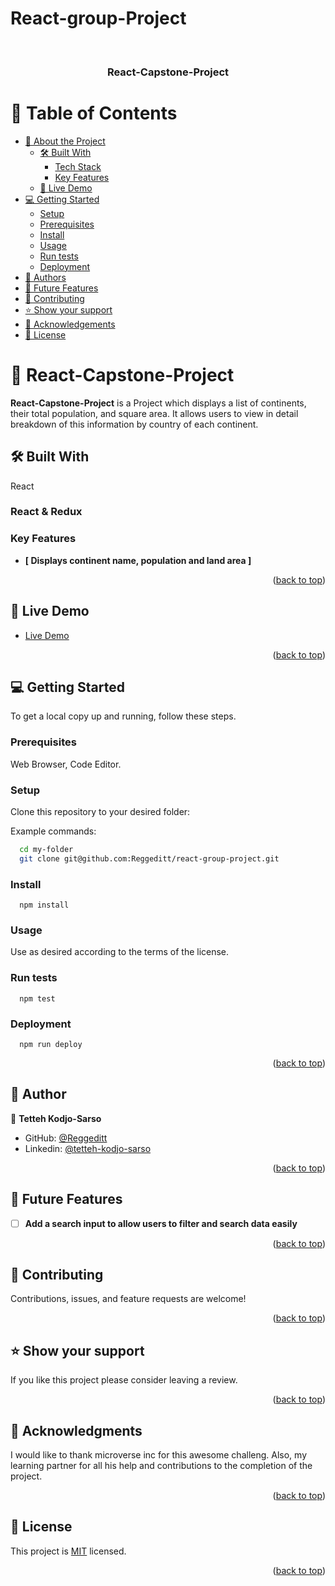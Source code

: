 # React-group-Project
<a name="readme-top"></a>

<div align="center">
  
  <br/>

  <h3><b>React-Capstone-Project</b></h3>

</div>

# 📗 Table of Contents

- [📖 About the Project](#about-project)
  - [🛠 Built With](#built-with)
    - [Tech Stack](#tech-stack)
    - [Key Features](#key-features)
  - [🚀 Live Demo](#live-demo)
- [💻 Getting Started](#getting-started)
  - [Setup](#setup)
  - [Prerequisites](#prerequisites)
  - [Install](#install)
  - [Usage](#usage)
  - [Run tests](#run-tests)
  - [Deployment](#triangular_flag_on_post-deployment)
- [👥 Authors](#authors)
- [🔭 Future Features](#future-features)
- [🤝 Contributing](#contributing)
- [⭐️ Show your support](#support)
- [🙏 Acknowledgements](#acknowledgements)
- [📝 License](#license)

# 📖 React-Capstone-Project <a name="about-project"></a>

**React-Capstone-Project** is a Project which displays a list of continents, their total population, and square area. It allows users to view in detail breakdown of this information by country of each continent. 

## 🛠 Built With <a name="built-with"></a>

React
### React & Redux <a name="tech-stack"></a>

### Key Features <a name="key-features"></a>

- **[ Displays continent name, population and land area ]**

<p align="right">(<a href="#readme-top">back to top</a>)</p>

## 🚀 Live Demo <a name="live-demo"> </a>

- [Live Demo](https://reggeditt.github.io/react-capstone/)

<p align="right">(<a href="#readme-top">back to top</a>)</p>

## 💻 Getting Started <a name="getting-started"></a>

To get a local copy up and running, follow these steps.

### Prerequisites
Web Browser, Code Editor.

### Setup

Clone this repository to your desired folder:

Example commands:

```sh
  cd my-folder
  git clone git@github.com:Reggeditt/react-group-project.git
```

### Install
```
  npm install
```
### Usage
Use as desired according to the terms of the license.

### Run tests
```
  npm test
```
### Deployment
```
  npm run deploy
```
<p align="right">(<a href="#readme-top">back to top</a>)</p>

## 👥 Author <a name="authors"></a>

👤 **Tetteh Kodjo-Sarso**
- GitHub: [@Reggeditt](https://github.com/Reggeditt)
- Linkedin: [@tetteh-kodjo-sarso](www.linkedin.com/in/tksarso/ )

<p align="right">(<a href="#readme-top">back to top</a>)</p>

## 🔭 Future Features <a name="future-features"></a>

- [ ] **Add a search input to allow users to filter and search data easily**

<p align="right">(<a href="#readme-top">back to top</a>)</p>

## 🤝 Contributing <a name="contributing"></a>

Contributions, issues, and feature requests are welcome!

<p align="right">(<a href="#readme-top">back to top</a>)</p>

## ⭐️ Show your support <a name="support"></a>

If you like this project please consider leaving a review.

<p align="right">(<a href="#readme-top">back to top</a>)</p>

## 🙏 Acknowledgments <a name="acknowledgements"></a>

I would like to thank microverse inc for this awesome challeng. Also, my learning partner for all his help and contributions to the completion of the project.

<p align="right">(<a href="#readme-top">back to top</a>)</p>

## 📝 License <a name="license"></a>

This project is [MIT](./LICENSE) licensed.

<p align="right">(<a href="#readme-top">back to top</a>)</p>
<a name="readme-top"></a>
